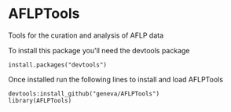 AFLPTools
=========

Tools for the curation and analysis of AFLP data


To install this package you'll need the devtools package
```
install.packages("devtools")
```
Once installed run the following lines to install and load AFLPTools
```
devtools:install_github("geneva/AFLPTools")
library(AFLPTools)
```